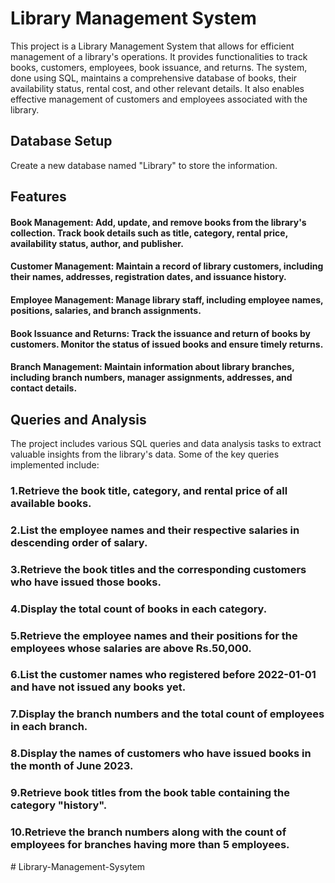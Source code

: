 # Library Management System
This project is a Library Management System that allows for efficient management of a library's operations. It provides functionalities to track books, customers, employees, book issuance, and returns. The system, done using SQL, maintains a comprehensive database of books, their availability status, rental cost, and other relevant details. It also enables effective management of customers and employees associated with the library.

## Database Setup
Create a new database named "Library" to store the information.
## Features
#### Book Management: Add, update, and remove books from the library's collection. Track book details such as title, category, rental price, availability status, author, and publisher.
#### Customer Management: Maintain a record of library customers, including their names, addresses, registration dates, and issuance history.
#### Employee Management: Manage library staff, including employee names, positions, salaries, and branch assignments.
#### Book Issuance and Returns: Track the issuance and return of books by customers. Monitor the status of issued books and ensure timely returns.
#### Branch Management: Maintain information about library branches, including branch numbers, manager assignments, addresses, and contact details.
## Queries and Analysis
The project includes various SQL queries and data analysis tasks to extract valuable insights from the library's data. Some of the key queries implemented include:
### 1.Retrieve the book title, category, and rental price of all available books.
### 2.List the employee names and their respective salaries in descending order of salary.
### 3.Retrieve the book titles and the corresponding customers who have issued those books.
### 4.Display the total count of books in each category.
### 5.Retrieve the employee names and their positions for the employees whose salaries are above Rs.50,000.
### 6.List the customer names who registered before 2022-01-01 and have not issued any books yet.
### 7.Display the branch numbers and the total count of employees in each branch.
### 8.Display the names of customers who have issued books in the month of June 2023.
### 9.Retrieve book titles from the book table containing the category "history".
### 10.Retrieve the branch numbers along with the count of employees for branches having more than 5 employees.
#   L i b r a r y - M a n a g e m e n t - S y s y t e m  
 